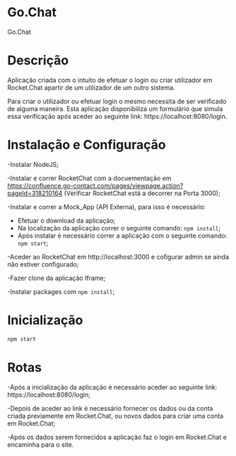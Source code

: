 # Go.Chat
Go.Chat

# Descrição
Aplicação criada com o intuito de efetuar o login ou criar utilizador em Rocket.Chat apartir de um utilizador de um outro sistema.

Para criar o utilizador ou efetuar login o mesmo necessita de ser verificado de alguma maneira. Esta aplicação disponibiliza um formulário que simula essa verificação após aceder ao seguinte link: https://localhost:8080/login.

# Instalação e Configuração

-Instalar NodeJS;

-Instalar e correr RocketChat com a docuementação em https://confluence.go-contact.com/pages/viewpage.action?pageId=318210164 (Verificar RocketChat está a decorrer na Porta 3000);

-Instalar e correr a Mock_App (API Externa), para isso é necessário: 
- Efetuar o download da aplicação;
- Na localização da aplicação correr o seguinte comando: `npm install`;
- Após instalar é necessário correr a aplicação com o seguinte comando: `npm start`;

-Aceder ao RocketChat em http://localhost:3000 e cofigurar admin se ainda não estiver configurado;

-Fazer clone da aplicação Iframe;

-Instalar packages com `npm install`;

# Inicialização

```sh
npm start
```
# Rotas

-Após a inicialização da aplicação é necessário aceder ao seguinte link: https://localhost:8080/login;

-Depois de aceder ao link é necessário fornecer os dados ou da conta criada previamente em Rocket.Chat, ou novos dados para criar uma conta em Rocket.Chat;

-Após os dados serem fornecidos a aplicação faz o login em Rocket.Chat e encaminha para o site.